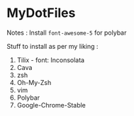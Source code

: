 # MyDotFiles

Notes :
Install ``font-awesome-5`` for polybar

Stuff to install as per my liking :
1. Tilix - font: Inconsolata
2. Cava
3. zsh
4. Oh-My-Zsh
5. vim
6. Polybar
7. Google-Chrome-Stable
